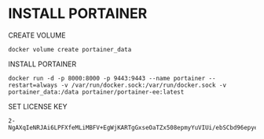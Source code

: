 # INSTALL PORTAINER
CREATE VOLUME
```
docker volume create portainer_data
```
INSTALL PORTAINER
```
docker run -d -p 8000:8000 -p 9443:9443 --name portainer --restart=always -v /var/run/docker.sock:/var/run/docker.sock -v portainer_data:/data portainer/portainer-ee:latest
```
SET LICENSE KEY
```
2-NgAXqIeNRJAi6LPFXfeMLiMBFV+EgWjKARTgGxseOaTZx508epmyYuVIUi/ebSCbd96epyetuF4V+fIX5Fg=
```
